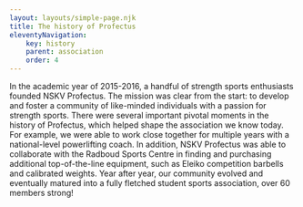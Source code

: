 ```yaml
---
layout: layouts/simple-page.njk
title: The history of Profectus
eleventyNavigation:
    key: history
    parent: association
    order: 4
---
```

In the academic year of 2015-2016, a handful of strength sports enthusiasts founded NSKV Profectus. The mission was clear from the start: to develop and foster a community of like-minded individuals with a passion for strength sports. There were several important pivotal moments in the history of Profectus, which helped shape the association we know today. For example, we were able to work close together for multiple years with a national-level powerlifting coach. In addition, NSKV Profectus was able to collaborate with the Radboud Sports Centre in finding and purchasing additional top-of-the-line equipment, such as Eleiko competition barbells and calibrated weights. Year after year, our community evolved and eventually matured into a fully fletched student sports association, over 60 members strong! 
